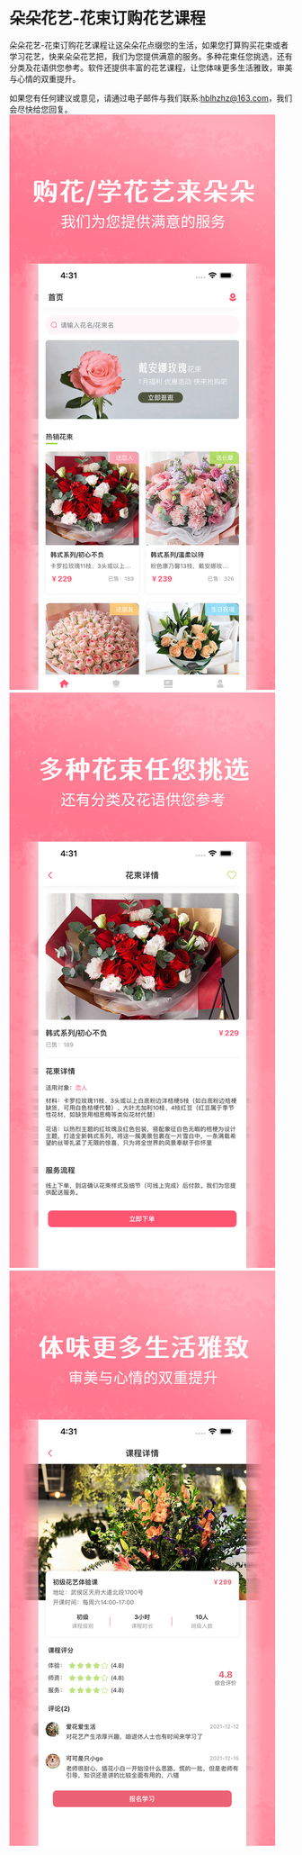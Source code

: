 # 朵朵花艺-花束订购花艺课程

朵朵花艺-花束订购花艺课程让这朵朵花点缀您的生活，如果您打算购买花束或者学习花艺，快来朵朵花艺把，我们为您提供满意的服务。多种花束任您挑选，还有分类及花语供您参考。软件还提供丰富的花艺课程，让您体味更多生活雅致，审美与心情的双重提升。

如果您有任何建议或意见，请通过电子邮件与我们联系:hblhzhz@163.com，我们会尽快给您回复。
![Image text](https://github.com/hblhzhz/DuoDuoFlower/blob/main/上架/4.png)
![Image text](https://github.com/hblhzhz/DuoDuoFlower/blob/main/上架/5.png)
![Image text](https://github.com/hblhzhz/DuoDuoFlower/blob/main/上架/6.png)
